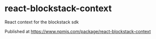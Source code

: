 # react-blockstack-context

React context for the blockstack sdk

Published at https://www.npmjs.com/package/react-blockstack-context

